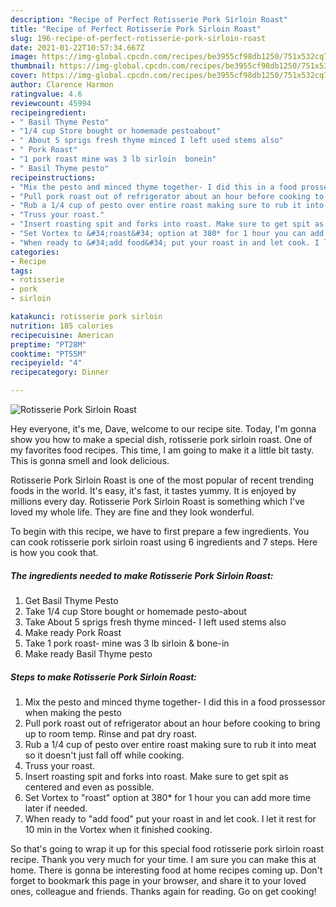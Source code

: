 ```yaml
---
description: "Recipe of Perfect Rotisserie Pork Sirloin Roast"
title: "Recipe of Perfect Rotisserie Pork Sirloin Roast"
slug: 196-recipe-of-perfect-rotisserie-pork-sirloin-roast
date: 2021-01-22T10:57:34.667Z
image: https://img-global.cpcdn.com/recipes/be3955cf98db1250/751x532cq70/rotisserie-pork-sirloin-roast-recipe-main-photo.jpg
thumbnail: https://img-global.cpcdn.com/recipes/be3955cf98db1250/751x532cq70/rotisserie-pork-sirloin-roast-recipe-main-photo.jpg
cover: https://img-global.cpcdn.com/recipes/be3955cf98db1250/751x532cq70/rotisserie-pork-sirloin-roast-recipe-main-photo.jpg
author: Clarence Harmon
ratingvalue: 4.6
reviewcount: 45994
recipeingredient:
- " Basil Thyme Pesto"
- "1/4 cup Store bought or homemade pestoabout"
- " About 5 sprigs fresh thyme minced I left used stems also"
- " Pork Roast"
- "1 pork roast mine was 3 lb sirloin  bonein"
- " Basil Thyme pesto"
recipeinstructions:
- "Mix the pesto and minced thyme together- I did this in a food prossessor when making the pesto"
- "Pull pork roast out of refrigerator about an hour before cooking to bring up to room temp. Rinse and pat dry roast."
- "Rub a 1/4 cup of pesto over entire roast making sure to rub it into meat so it doesn&#39;t just fall off while cooking."
- "Truss your roast."
- "Insert roasting spit and forks into roast. Make sure to get spit as centered and even as possible."
- "Set Vortex to &#34;roast&#34; option at 380* for 1 hour you can add more time later if needed."
- "When ready to &#34;add food&#34; put your roast in and let cook. I let it rest for 10 min in the Vortex when it finished cooking."
categories:
- Recipe
tags:
- rotisserie
- pork
- sirloin

katakunci: rotisserie pork sirloin 
nutrition: 185 calories
recipecuisine: American
preptime: "PT28M"
cooktime: "PT55M"
recipeyield: "4"
recipecategory: Dinner

---
```



![Rotisserie Pork Sirloin Roast](https://img-global.cpcdn.com/recipes/be3955cf98db1250/751x532cq70/rotisserie-pork-sirloin-roast-recipe-main-photo.jpg)

Hey everyone, it's me, Dave, welcome to our recipe site. Today, I'm gonna show you how to make a special dish, rotisserie pork sirloin roast. One of my favorites food recipes. This time, I am going to make it a little bit tasty. This is gonna smell and look delicious.



Rotisserie Pork Sirloin Roast is one of the most popular of recent trending foods in the world. It's easy, it's fast, it tastes yummy. It is enjoyed by millions every day. Rotisserie Pork Sirloin Roast is something which I've loved my whole life. They are fine and they look wonderful.


To begin with this recipe, we have to first prepare a few ingredients. You can cook rotisserie pork sirloin roast using 6 ingredients and 7 steps. Here is how you cook that.

<!--inarticleads1-->

##### The ingredients needed to make Rotisserie Pork Sirloin Roast:

1. Get  Basil Thyme Pesto
1. Take 1/4 cup Store bought or homemade pesto-about
1. Take  About 5 sprigs fresh thyme minced- I left used stems also
1. Make ready  Pork Roast
1. Take 1 pork roast- mine was 3 lb sirloin &amp; bone-in
1. Make ready  Basil Thyme pesto




<!--inarticleads2-->

##### Steps to make Rotisserie Pork Sirloin Roast:

1. Mix the pesto and minced thyme together- I did this in a food prossessor when making the pesto
1. Pull pork roast out of refrigerator about an hour before cooking to bring up to room temp. Rinse and pat dry roast.
1. Rub a 1/4 cup of pesto over entire roast making sure to rub it into meat so it doesn&#39;t just fall off while cooking.
1. Truss your roast.
1. Insert roasting spit and forks into roast. Make sure to get spit as centered and even as possible.
1. Set Vortex to &#34;roast&#34; option at 380* for 1 hour you can add more time later if needed.
1. When ready to &#34;add food&#34; put your roast in and let cook. I let it rest for 10 min in the Vortex when it finished cooking.




So that's going to wrap it up for this special food rotisserie pork sirloin roast recipe. Thank you very much for your time. I am sure you can make this at home. There is gonna be interesting food at home recipes coming up. Don't forget to bookmark this page in your browser, and share it to your loved ones, colleague and friends. Thanks again for reading. Go on get cooking!
